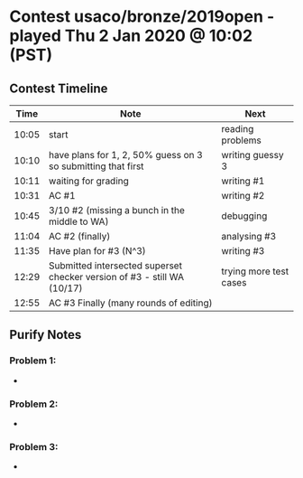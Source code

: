 # Contest usaco/bronze/2019open - played Thu 2 Jan 2020 @ 10:02 (PST)

## Contest Timeline

| Time | Note | Next |
|----|----|----|
10:05 | start | reading problems
10:10 | have plans for 1, 2, 50% guess on 3 so submitting that first | writing guessy 3
10:11 | waiting for grading | writing #1
10:31 | AC #1 | writing #2
10:45 | 3/10 #2 (missing a bunch in the middle to WA) | debugging
11:04 | AC #2 (finally) | analysing #3
11:35 | Have plan for #3 (N^3) | writing #3
12:29 | Submitted intersected superset checker version of #3 - still WA (10/17) | trying more test cases
12:55 | AC #3 Finally (many rounds of editing)

## Purify Notes

### Problem 1:

-

### Problem 2:

-

### Problem 3:

-
